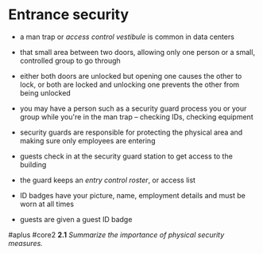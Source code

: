 # Entrance security

- a man trap or *access control vestibule* is common in data centers 
- that small area between two doors, allowing only one person or a small, controlled group to go through
- either both doors are unlocked but opening one causes the other to lock, or both are locked and unlocking one prevents the other from being unlocked

- you may have a person such as a security guard process you or your group while you're in the man trap – checking IDs, checking equipment
- security guards are responsible for protecting the physical area and making sure only employees are entering

- guests check in at the security guard station to get access to the building 
- the guard keeps an *entry control roster*, or access list

- ID badges have your picture, name, employment details and must be worn at all times
- guests are given a guest ID badge

#aplus #core2 **2.1** *Summarize the importance of physical security measures.*
